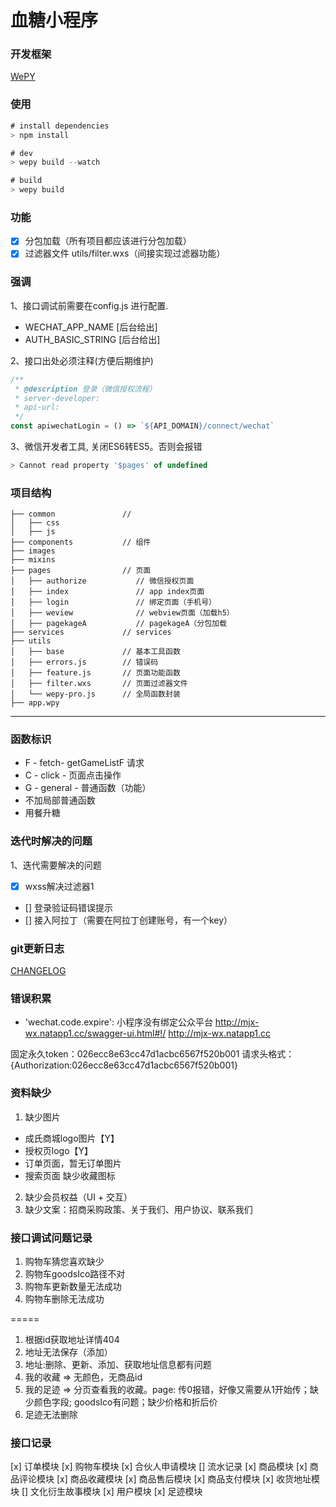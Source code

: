 # 血糖小程序

### 开发框架
[WePY](https://tencent.github.io/wepy/)

### 使用
```js
# install dependencies
> npm install

# dev
> wepy build --watch

# build
> wepy build
```

### 功能
- [x] 分包加载（所有项目都应该进行分包加载）
- [x] 过滤器文件 utils/filter.wxs（间接实现过滤器功能）

### 强调
1、接口调试前需要在config.js 进行配置.
- WECHAT_APP_NAME [后台给出]
- AUTH_BASIC_STRING [后台给出]

2、接口出处必须注释(方便后期维护)
```js
/**
 * @description 登录（微信授权流程）
 * server-developer: 
 * api-url:
 */
const apiwechatLogin = () => `${API_DOMAIN}/connect/wechat`
```

3、微信开发者工具, 关闭ES6转ES5。否则会报错
```js
> Cannot read property '$pages' of undefined
```

### 项目结构

```
├── common               // 
│   ├── css
│   ├── js
├── components           // 组件
├── images   
├── mixins   
├── pages                // 页面
│   ├── authorize           // 微信授权页面
│   ├── index               // app index页面   
│   ├── login               // 绑定页面（手机号） 
│   ├── weview              // webview页面（加载h5）
│   ├── pagekageA           // pagekageA（分包加载
├── services             // services
├── utils
│   ├── base             // 基本工具函数
│   ├── errors.js        // 错误码
│   ├── feature.js       // 页面功能函数
│   ├── filter.wxs       // 页面过滤器文件
│   └── wepy-pro.js      // 全局函数封装
├── app.wpy
```

---

### 函数标识
- F - fetch- getGameListF  请求
- C - click - 页面点击操作
- G - general - 普通函数（功能）
- 不加局部普通函数
- 用餐升糖



### 迭代时解决的问题

1、迭代需要解决的问题
  - [X] wxss解决过滤器1
  - [] 登录验证码错误提示
  - [] 接入阿拉丁（需要在阿拉丁创建账号，有一个key）

### git更新日志
[CHANGELOG](./CHANGELOG.md)


### 错误积累
- 'wechat.code.expire': 小程序没有绑定公众平台
http://mjx-wx.natapp1.cc/swagger-ui.html#!/
http://mjx-wx.natapp1.cc

固定永久token：026ecc8e63cc47d1acbc6567f520b001
请求头格式：{Authorization:026ecc8e63cc47d1acbc6567f520b001}

### 资料缺少
1. 缺少图片
  + 成氏商城logo图片【Y】
  + 授权页logo【Y】
  + 订单页面，暂无订单图片
  + 搜索页面 缺少收藏图标
2. 缺少会员权益（UI + 交互）
3. 缺少文案：招商采购政策、关于我们、用户协议、联系我们

### 接口调试问题记录
1.  购物车猜您喜欢缺少
2.  购物车goodsIco路径不对
3.  购物车更新数量无法成功
4.  购物车删除无法成功

=====

1. 根据id获取地址详情404
2. 地址无法保存（添加）
3. 地址:删除、更新、添加、获取地址信息都有问题
4. 我的收藏 => 无颜色，无商品id
5. 我的足迹 => 分页查看我的收藏。page: 传0报错，好像又需要从1开始传；缺少颜色字段; goodsIco有问题；缺少价格和折后价
6. 足迹无法删除

### 接口记录
[x] 订单模块
[x] 购物车模块
[x] 合伙人申请模块
[] 流水记录
[x] 商品模块
[x] 商品评论模块
[x] 商品收藏模块
[x] 商品售后模块
[x] 商品支付模块
[x] 收货地址模块
[] 文化衍生故事模块
[x] 用户模块
[x] 足迹模块

